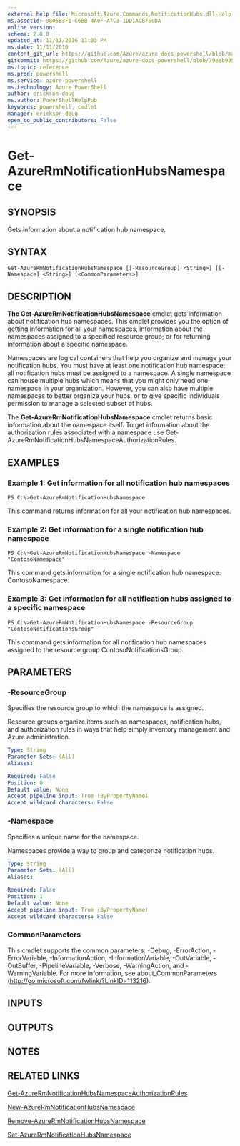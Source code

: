 ```yaml
---
external help file: Microsoft.Azure.Commands.NotificationHubs.dll-Help.xml
ms.assetid: 9805B3F1-C6BB-4A0F-A7C3-1DD1ACB75CDA
online version: 
schema: 2.0.0
updated_at: 11/11/2016 11:03 PM
ms.date: 11/11/2016
content_git_url: https://github.com/Azure/azure-docs-powershell/blob/master/azureps-cmdlets-docs/ResourceManager/AzureRM.NotificationHubs/v2.3.0/Get-AzureRmNotificationHubsNamespace.md
gitcommit: https://github.com/Azure/azure-docs-powershell/blob/79eeb985ea480979357fb4695832a0c3d29a48bf/azureps-cmdlets-docs/ResourceManager/AzureRM.NotificationHubs/v2.3.0/Get-AzureRmNotificationHubsNamespace.md
ms.topic: reference
ms.prod: powershell
ms.service: azure-powershell
ms.technology: Azure PowerShell
author: erickson-doug
ms.author: PowerShellHelpPub
keywords: powershell, cmdlet
manager: erickson-doug
open_to_public_contributors: False
---
```


# Get-AzureRmNotificationHubsNamespace

## SYNOPSIS
Gets information about a notification hub namespace.

## SYNTAX

```
Get-AzureRmNotificationHubsNamespace [[-ResourceGroup] <String>] [[-Namespace] <String>] [<CommonParameters>]
```

## DESCRIPTION
**The Get-AzureRmNotificationHubsNamespace** cmdlet gets information about notification hub namespaces.
This cmdlet provides you the option of getting information for all your namespaces, information about the namespaces assigned to a specified resource group; or for returning information about a specific namespace.

Namespaces are logical containers that help you organize and manage your notification hubs.
You must have at least one notification hub namespace: all notification hubs must be assigned to a namespace.
A single namespace can house multiple hubs which means that you might only need one namespace in your organization.
However, you can also have multiple namespaces to better organize your hubs, or to give specific individuals permission to manage a selected subset of hubs.

The **Get-AzureRmNotificationHubsNamespace** cmdlet returns basic information about the namespace itself.
To get information about the authorization rules associated with a namespace use Get-AzureRmNotificationHubsNamespaceAuthorizationRules.

## EXAMPLES

### Example 1: Get information for all notification hub namespaces
```
PS C:\>Get-AzureRmNotificationHubsNamespace
```

This command returns information for all your notification hub namespaces.

### Example 2: Get information for a single notification hub namespace
```
PS C:\>Get-AzureRmNotificationHubsNamespace -Namespace "ContosoNamespace"
```

This command gets information for a single notification hub namespace: ContosoNamespace.

### Example 3: Get information for all notification hubs assigned to a specific namespace
```
PS C:\>Get-AzureRmNotificationHubsNamespace -ResourceGroup "ContosoNotificationsGroup"
```

This command gets information for all notification hub namespaces assigned to the resource group ContosoNotificationsGroup.

## PARAMETERS

### -ResourceGroup
Specifies the resource group to which the namespace is assigned.

Resource groups organize items such as namespaces, notification hubs, and authorization rules in ways that help simply inventory management and Azure administration.

```yaml
Type: String
Parameter Sets: (All)
Aliases: 

Required: False
Position: 0
Default value: None
Accept pipeline input: True (ByPropertyName)
Accept wildcard characters: False
```

### -Namespace
Specifies a unique name for the namespace.

Namespaces provide a way to group and categorize notification hubs.

```yaml
Type: String
Parameter Sets: (All)
Aliases: 

Required: False
Position: 1
Default value: None
Accept pipeline input: True (ByPropertyName)
Accept wildcard characters: False
```

### CommonParameters
This cmdlet supports the common parameters: -Debug, -ErrorAction, -ErrorVariable, -InformationAction, -InformationVariable, -OutVariable, -OutBuffer, -PipelineVariable, -Verbose, -WarningAction, and -WarningVariable. For more information, see about_CommonParameters (http://go.microsoft.com/fwlink/?LinkID=113216).

## INPUTS

## OUTPUTS

## NOTES

## RELATED LINKS

[Get-AzureRmNotificationHubsNamespaceAuthorizationRules](xref:ResourceManager/AzureRM.NotificationHubs/v2.3.0/Get-AzureRmNotificationHubsNamespaceAuthorizationRules.md)

[New-AzureRmNotificationHubsNamespace](xref:ResourceManager/AzureRM.NotificationHubs/v2.3.0/New-AzureRmNotificationHubsNamespace.md)

[Remove-AzureRmNotificationHubsNamespace](xref:ResourceManager/AzureRM.NotificationHubs/v2.3.0/Remove-AzureRmNotificationHubsNamespace.md)

[Set-AzureRmNotificationHubsNamespace](xref:ResourceManager/AzureRM.NotificationHubs/v2.3.0/Set-AzureRmNotificationHubsNamespace.md)


